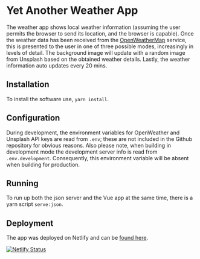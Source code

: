 # Yet Another Weather App

The weather app shows local weather information (assuming the user permits the browser to send its location, and the browser is capable). Once the weather data has been received from the [OpenWeatherMap](https://openweathermap.org/api) service, this is presented to the user in one of three possible modes, increasingly in levels of detail. The background image will update with a random image from Unsplash based on the obtained weather details. Lastly, the weather information auto updates every 20 mins.

## Installation

To install the software use, `yarn install`.

## Configuration

During development, the environment variables for OpenWeather and Unsplash API keys are read from `.env`; these are not included in the Github repository for obvious reasons. Also please note, when building in development mode the development server info is read from `.env.development`. Consequently, this environment variable will be absent when building for production.

## Running

To run up both the json server and the Vue app at the same time, there is a yarn script `serve:json`.

## Deployment

The app was deployed on Netlify and can be [found here](https://confident-hodgkin-27bc95.netlify.com/).

[![Netlify Status](https://api.netlify.com/api/v1/badges/cc4df683-9744-4bba-b8c5-022a11e4deed/deploy-status)](https://app.netlify.com/sites/confident-hodgkin-27bc95/deploys)

